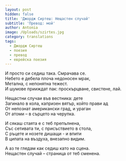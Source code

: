 ```yaml
---
layout: post
hidden: false
title: 'Джордж Сиртеш: Нещастен случай'
subtitle: 'Превод: мой'
author: Antonia
image: /Uploads/szirtes.jpg
category: translations
tags:
  - Джордж Сиртеш
  - поезия
  - превод
  - еврейска поезия
---
```

И просто си седиш така. Смрачава се.\
Небето е дебела плоча недоносен мрак,\
Метална, с непонятна тежест.\
И шумове прииждат пак: проскърцване, свистене, лай.

Нещастни случаи във вестника: дете\
Загинало в кола, капризен вятър, който прави ад\
От непознат американски град, и ураган\
От атоми – в сърцето на черупка.

И сякаш стаята e с теб препълнена,\
Със сетивата ти, с присъствието в стола,\
С ръцете и нозете дишащи - и впити\
В ципата на въздуха, внезапно видим.

А аз те гледам как седиш като на сцена.\
Нещастен случай – страница от теб сменена.
